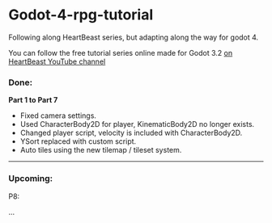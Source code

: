 # Godot-4-rpg-tutorial

Following along HeartBeast series, but adapting along the way for godot 4.

You can follow the free tutorial series online made for Godot 3.2 [on HeartBeast YouTube channel](https://www.youtube.com/watch?v=mAbG8Oi-SvQ&list=PL9FzW-m48fn2SlrW0KoLT4n5egNdX-W9a)

### Done:

**Part 1 to Part 7**

- Fixed camera settings.
- Used CharacterBody2D for player, KinematicBody2D no longer exists.
- Changed player script, velocity is included with CharacterBody2D.
- YSort replaced with custom script.
- Auto tiles using the new tilemap / tileset system.

--- 

### Upcoming:

P8:

...

